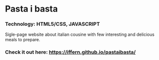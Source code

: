 # Pasta i basta

### Technology: HTML5/CSS, JAVASCRIPT

Sigle-page website about italian cousine with few interesting and delicious meals to prepare.

### Check it out here: https://iffern.github.io/pastaibasta/
